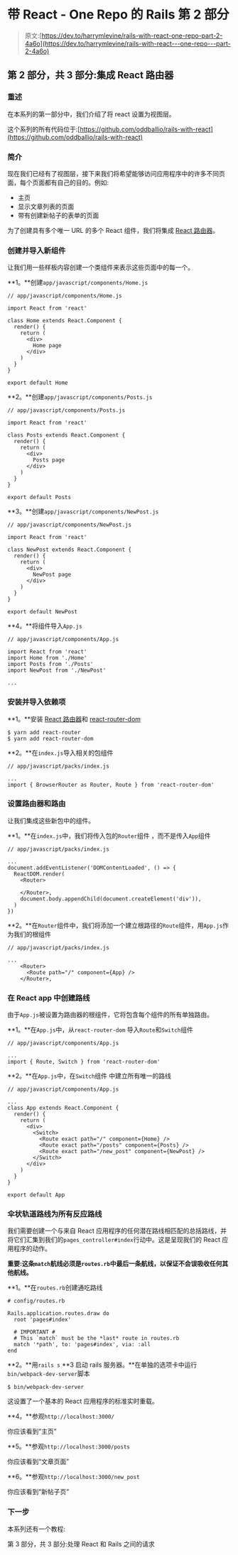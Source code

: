 # 带 React - One Repo 的 Rails 第 2 部分

> 原文:[https://dev.to/harrymlevine/rails-with-react-one-repo-part-2-4a6o](https://dev.to/harrymlevine/rails-with-react---one-repo---part-2-4a6o)

## [](#part-2-of-3-integrating-react-router)第 2 部分，共 3 部分:集成 React 路由器

### [](#recap)重述

在本系列的第一部分中，我们介绍了将 react 设置为视图层。

这个系列的所有代码位于:[https://github.com/oddballio/rails-with-react](https://github.com/oddballio/rails-with-react)

### [](#introduction)简介

现在我们已经有了视图层，接下来我们将希望能够访问应用程序中的许多不同页面，每个页面都有自己的目的。例如:

*   主页
*   显示文章列表的页面
*   带有创建新帖子的表单的页面

为了创建具有多个唯一 URL 的多个 React 组件，我们将集成 [React 路由器](https://www.npmjs.com/package/react-router)。

### [](#create-and-import-new-components)创建并导入新组件

让我们用一些样板内容创建一个类组件来表示这些页面中的每一个。

**1。**创建`app/javascript/components/Home.js`

```
// app/javascript/components/Home.js

import React from 'react'

class Home extends React.Component {
  render() {
    return (
      <div>
        Home page
      </div>
    )
  }
}

export default Home 
```

**2。**创建`app/javascript/components/Posts.js`

```
// app/javascript/components/Posts.js

import React from 'react'

class Posts extends React.Component {
  render() {
    return (
      <div>
        Posts page
      </div>
    )
  }
}

export default Posts 
```

**3。**创建`app/javascript/components/NewPost.js`

```
// app/javascript/components/NewPost.js

import React from 'react'

class NewPost extends React.Component {
  render() {
    return (
      <div>
        NewPost page
      </div>
    )
  }
}

export default NewPost 
```

**4。**将组件导入`App.js`

```
// app/javascript/components/App.js

import React from 'react'
import Home from './Home'
import Posts from './Posts'
import NewPost from './NewPost'

... 
```

### [](#install-and-import-dependencies)安装并导入依赖项

**1。**安装 [React 路由器](https://www.npmjs.com/package/react-router)和 [react-router-dom](https://www.npmjs.com/package/react-router-dom)

```
$ yarn add react-router
$ yarn add react-router-dom 
```

**2。**在`index.js`导入相关的包组件

```
// app/javascript/packs/index.js

...
import { BrowserRouter as Router, Route } from 'react-router-dom' 
```

### [](#setup-the-router-and-routes)设置路由器和路由

让我们集成这些新包中的组件。

**1。**在`index.js`中，我们将传入包的`Router`组件
，而不是传入`App`组件

```
// app/javascript/packs/index.js

...
document.addEventListener('DOMContentLoaded', () => {
  ReactDOM.render(
    <Router>

    </Router>,
    document.body.appendChild(document.createElement('div')),
  )
}) 
```

**2。**在`Router`组件中，我们将添加一个建立根路径的`Route`组件，用`App.js`作为我们的根组件

```
// app/javascript/packs/index.js

...
    <Router>
      <Route path="/" component={App} />
    </Router>, 
```

### [](#create-the-routes-in-the-react-app)在 React app 中创建路线

由于`App.js`被设置为路由器的根组件，它将包含每个组件的所有单独路由。

**1。**在`App.js`中，从`react-router-dom`
导入`Route`和`Switch`组件

```
// app/javascript/components/App.js

...
import { Route, Switch } from 'react-router-dom' 
```

**2。**在`App.js`中，在`Switch`组件
中建立所有唯一的路线

```
// app/javascript/components/App.js

...
class App extends React.Component {
  render() {
    return (
      <div>
        <Switch>
          <Route exact path="/" component={Home} />
          <Route exact path="/posts" component={Posts} />
          <Route exact path="/new_post" component={NewPost} />
        </Switch>
      </div>
    )
  }
}

export default App 
```

### [](#umbrella-rails-route-for-all-react-routes)伞状轨道路线为所有反应路线

我们需要创建一个与来自 React 应用程序的任何潜在路线相匹配的总括路线，并将它们汇集到我们的`pages_controller#index`行动中。这是呈现我们的 React 应用程序的动作。

**重要:**这条`match`航线必须是`routes.rb`中最后一条航线**，以保证不会误吸收任何其他航线。**

**1。**在`routes.rb`创建通吃路线

```
# config/routes.rb

Rails.application.routes.draw do
  root 'pages#index'

  # IMPORTANT #
  # This `match` must be the *last* route in routes.rb
  match '*path', to: 'pages#index', via: :all
end 
```

**2。**用`rails s`
**3 启动 rails 服务器。**在单独的选项卡中运行`bin/webpack-dev-server`脚本

```
$ bin/webpack-dev-server 
```

这设置了一个基本的 React 应用程序的标准实时重载。

**4。**参观`http://localhost:3000/`

你应该看到“主页”

**5。**参观`http://localhost:3000/posts`

你应该看到“文章页面”

**6。**参观`http://localhost:3000/new_post`

你应该看到“新帖子页”

### [](#next-steps)下一步

本系列还有一个教程:

第 3 部分，共 3 部分:处理 React 和 Rails 之间的请求